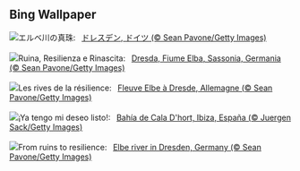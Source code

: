 ## Bing Wallpaper
![](https://www.bing.com/th?id=OHR.DresdenElbe_JA-JP9615629760_UHD.jpg&w=1000)エルベ川の真珠:&nbsp;&ensp;[ドレスデン, ドイツ (© Sean Pavone/Getty Images)](https://www.bing.com/th?id=OHR.DresdenElbe_JA-JP9615629760_UHD.jpg)
<br><br/>
![](https://www.bing.com/th?id=OHR.DresdenElbe_IT-IT6499150995_UHD.jpg&w=1000)Ruina, Resilienza e Rinascita:&nbsp;&ensp;[Dresda, Fiume Elba, Sassonia, Germania (© Sean Pavone/Getty Images)](https://www.bing.com/th?id=OHR.DresdenElbe_IT-IT6499150995_UHD.jpg)
<br><br/>
![](https://www.bing.com/th?id=OHR.DresdenElbe_FR-FR0408515096_UHD.jpg&w=1000)Les rives de la résilience:&nbsp;&ensp;[Fleuve Elbe à Dresde, Allemagne (© Sean Pavone/Getty Images)](https://www.bing.com/th?id=OHR.DresdenElbe_FR-FR0408515096_UHD.jpg)
<br><br/>
![](https://www.bing.com/th?id=OHR.CalaIbiza_ES-ES1129716294_UHD.jpg&w=1000)¡Ya tengo mi deseo listo!:&nbsp;&ensp;[Bahía de Cala D'hort, Ibiza, España (© Juergen Sack/Getty Images)](https://www.bing.com/th?id=OHR.CalaIbiza_ES-ES1129716294_UHD.jpg)
<br><br/>
![](https://www.bing.com/th?id=OHR.DresdenElbe_EN-GB9622986558_UHD.jpg&w=1000)From ruins to resilience:&nbsp;&ensp;[Elbe river in Dresden, Germany (© Sean Pavone/Getty Images)](https://www.bing.com/th?id=OHR.DresdenElbe_EN-GB9622986558_UHD.jpg)
<br><br/>
